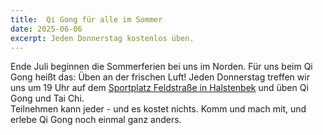 ```yaml
---
title:  Qi Gong für alle im Sommer
date: 2025-06-06
excerpt: Jeden Donnerstag kostenlos üben.
---
```

Ende Juli beginnen die Sommerferien bei uns im Norden.
Für uns beim Qi Gong heißt das: Üben an der frischen Luft!
Jeden Donnerstag treffen wir uns um 19 Uhr auf dem [Sportplatz Feldstraße in Halstenbek](https://www.openstreetmap.org/#map=18/53.634244/9.842190) und üben Qi Gong und Tai Chi.  
Teilnehmen kann jeder - und es kostet nichts.
Komm und mach mit, und erlebe Qi Gong noch einmal ganz anders.